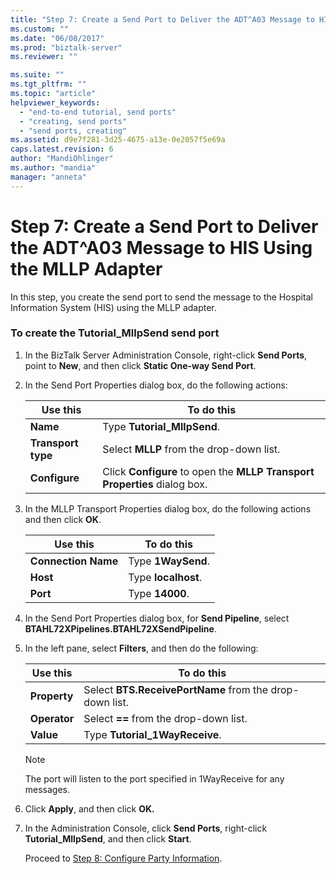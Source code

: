 ```yaml
---
title: "Step 7: Create a Send Port to Deliver the ADT^A03 Message to HIS Using the MLLP Adapter | Microsoft Docs"
ms.custom: ""
ms.date: "06/08/2017"
ms.prod: "biztalk-server"
ms.reviewer: ""

ms.suite: ""
ms.tgt_pltfrm: ""
ms.topic: "article"
helpviewer_keywords: 
  - "end-to-end tutorial, send ports"
  - "creating, send ports"
  - "send ports, creating"
ms.assetid: d9e7f281-3d25-4675-a13e-0e2057f5e69a
caps.latest.revision: 6
author: "MandiOhlinger"
ms.author: "mandia"
manager: "anneta"
---
```

# Step 7: Create a Send Port to Deliver the ADT^A03 Message to HIS Using the MLLP Adapter
In this step, you create the send port to send the message to the Hospital Information System (HIS) using the MLLP adapter.  

### To create the Tutorial_MllpSend send port  

1. In the BizTalk Server Administration Console, right-click **Send Ports**, point to **New**, and then click **Static One-way Send Port**.  

2. In the Send Port Properties dialog box, do the following actions:  


   |      Use this      |                                To do this                                 |
   |--------------------|---------------------------------------------------------------------------|
   |      **Name**      |                        Type **Tutorial_MllpSend**.                        |
   | **Transport type** |                 Select **MLLP** from the drop-down list.                  |
   |   **Configure**    | Click **Configure** to open the **MLLP Transport Properties** dialog box. |


3. In the MLLP Transport Properties dialog box, do the following actions and then click **OK**.  


   |      Use this       |     To do this      |
   |---------------------|---------------------|
   | **Connection Name** | Type **1WaySend**.  |
   |      **Host**       | Type **localhost**. |
   |      **Port**       |   Type **14000**.   |


4. In the Send Port Properties dialog box, for **Send Pipeline**, select **BTAHL72XPipelines.BTAHL72XSendPipeline**.  

5. In the left pane, select **Filters**, and then do the following:  

   |Use this|To do this|  
   |--------------|----------------|  
   |**Property**|Select **BTS.ReceivePortName** from the drop-down list.|  
   |**Operator**|Select **==** from the drop-down list.|  
   |**Value**|Type **Tutorial_1WayReceive**.|  

   > [!NOTE]
   >  The port will listen to the port specified in 1WayReceive for any messages.  

6. Click **Apply**, and then click **OK.**  

7. In the Administration Console, click **Send Ports**, right-click **Tutorial_MllpSend**, and then click **Start**.  

   Proceed to [Step 8: Configure Party Information](../../adapters-and-accelerators/accelerator-hl7/step-8-configure-party-information.md).